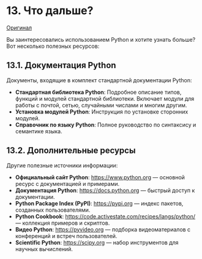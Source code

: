 # 13. Что дальше?

[Оригинал](https://docs.python.org/3.12/tutorial/whatnow.html)

Вы заинтересовались использованием Python и хотите узнать больше? Вот несколько полезных ресурсов:

## 13.1. Документация Python

Документы, входящие в комплект стандартной документации Python:

- **Стандартная библиотека Python**: Подробное описание типов, функций и модулей стандартной библиотеки. Включает модули для работы с почтой, сетью, случайными числами и многим другим.
- **Установка модулей Python**: Инструкция по установке сторонних модулей.
- **Справочник по языку Python**: Полное руководство по синтаксису и семантике языка.

## 13.2. Дополнительные ресурсы

Другие полезные источники информации:

- **Официальный сайт Python**: https://www.python.org — основной ресурс с документацией и примерами.
- **Документация Python**: https://docs.python.org — быстрый доступ к документации.
- **Python Package Index (PyPI)**: https://pypi.org — индекс пакетов, созданных пользователями.
- **Python Cookbook**: https://code.activestate.com/recipes/langs/python/ — коллекция примеров и скриптов.
- **Видео Python**: https://pyvideo.org — подборка видеоматериалов с конференций и встреч пользователей.
- **Scientific Python**: https://scipy.org — набор инструментов для научных вычислений.
